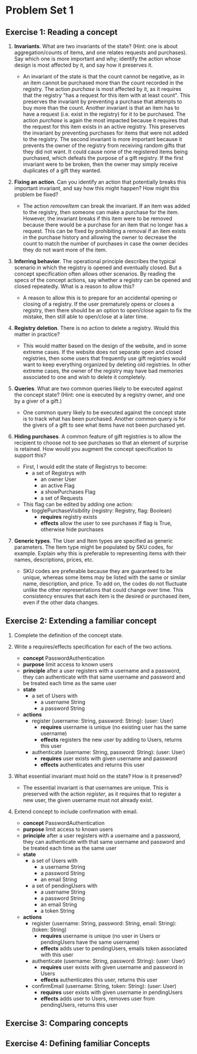# Problem Set 1

## Exercise 1: Reading a concept
1. **Invariants**. What are two invariants of the state? (Hint: one is about aggregation/counts of items, and one relates requests and purchases). Say which one is more important and why; identify the action whose design is most affected by it, and say how it preserves it.
   - An invariant of the state is that the count cannot be negative, as in an item cannot be purchased more than the count recorded in the registry. The action *purchase* is most affected by it, as it requires that the registry "has a request for this item with at least count". This preserves the invariant by preventing a purchase that attempts to buy more than the count. Another invariant is that an item has to have a request (i.e. exist in the registry) for it to be purchased. The action *purchase* is again the most impacted because it requires that the request for this item exists in an active registry. This preserves the invariant by preventing purchases for items that were not added to the registry. The second invariant is more important because it prevents the owner of the registry from receiving random gifts that they did not want. It could cause none of the registered items being purchased, which defeats the purpose of a gift registry. If the first invariant were to be broken, then the owner may simply receive duplicates of a gift they wanted. 

2. **Fixing an action**. Can you identify an action that potentially breaks this important invariant, and say how this might happen? How might this problem be fixed?
   - The action *removeItem* can break the invariant. If an item was added to the registry, then someone can make a purchase for the item. However, the invariant breaks if this item were to be removed because there would be a purchase for an item that no longer has a request. This can be fixed by prohibiting a removal if an item exists in the purchase history and allowing the owner to decrease the count to match the number of purchases in case the owner decides they do not want more of the item. 

3. **Inferring behavior**. The operational principle describes the typical scenario in which the registry is opened and eventually closed. But a concept specification often allows other scenarios. By reading the specs of the concept actions, say whether a registry can be opened and closed repeatedly. What is a reason to allow this?
   - A reason to allow this is to prepare for an accidental opening or closing of a registry. If the user prematurely opens or closes a registry, then there should be an option to open/close again to fix the mistake, then still able to open/close at a later time. 

4. **Registry deletion**. There is no action to delete a registry. Would this matter in practice?
   - This would matter based on the design of the website, and in some extreme cases. If the website does not separate open and closed registries, then some users that frequently use gift registries would want to keep everything organized by deleting old registries. In other extreme cases, the owner of the registry may have bad memories associated to one and wish to delete it completely.

5. **Queries**. What are two common queries likely to be executed against the concept state? (Hint: one is executed by a registry owner, and one by a giver of a gift.)
   - One common query likely to be executed against the concept state is to track what has been purchased. Another common query is for the givers of a gift to see what items have not been purchased yet.

6. **Hiding purchases**. A common feature of gift registries is to allow the recipient to choose not to see purchases so that an element of surprise is retained. How would you augment the concept specification to support this?
   - First, I would edit the state of Registrys to become:
      - a set of Registrys with
         - an owner User
         - an active Flag
         - a showPurchases Flag
         - a set of Requests
   - This flag can be edited by adding one action:
      - togglePurchaseVisibility (registry: Registry, flag: Boolean)
         - **requires** registry exists
         - **effects** allow the user to see purchases if flag is True, otherwise hide purchases

7. **Generic types**. The User and Item types are specified as generic parameters. The Item type might be populated by SKU codes, for example. Explain why this is preferable to representing items with their names, descriptions, prices, etc.
   - SKU codes are preferable because they are guaranteed to be unique, whereas some items may be listed with the same or similar name, description, and price. To add on, the codes do not fluctuate unlike the other representations that could change over time. This consistency ensures that each item is the desired or purchased item, even if the other data changes.


## Exercise 2: Extending a familiar concept

1. Complete the definition of the concept state.
2. Write a requires/effects specification for each of the two actions.
   - **concept** PasswordAuthentication
   - **purpose** limit access to known users
   - **principle** after a user registers with a username and a password, they can authenticate with that same username and password and be treated each time as the same user
   - **state**
      - a set of Users with
         - a username String
         - a password String
   - **actions**
      - register (username: String, password: String): (user: User)
         - **requires** username is unique (no existing user has the same username)
         - **effects** registers the new user by adding to Users, returns this user
      - authenticate (username: String, password: String): (user: User)
         - **requires** user exists with given username and password
         - **effects** authenticates and returns this user

3. What essential invariant must hold on the state? How is it preserved?
   - The essential invariant is that usernames are unique. This is preserved with the action *register*, as it requires that to register a new user, the given username must not already exist.

4. Extend concept to include confirmation with email.
   - **concept** PasswordAuthentication
   - **purpose** limit access to known users
   - **principle** after a user registers with a username and a password, they can authenticate with that same username and password and be treated each time as the same user
   - **state**
      - a set of Users with
         - a username String
         - a password String
         - an email String
      - a set of pendingUsers with
         - a username String
         - a password String
         - an email String
         - a token String
   - **actions**
      - register (username: String, password: String, email: String): (token: String)
         - **requires** username is unique (no user in Users or pendingUsers have the same username)
         - **effects** adds user to pendingUsers, emails token associated with this user
      - authenticate (username: String, password: String): (user: User)
         - **requires** user exists with given username and password in Users
         - **effects** authenticates this user, returns this user
      - confirmEmail (username: String, token: String): (user: User)
         - **requires** user exists with given username in pendingUsers
         - **effects** adds user to Users, removes user from pendingUsers, returns this user


## Exercise 3: Comparing concepts


## Exercise 4: Defining familiar Concepts
